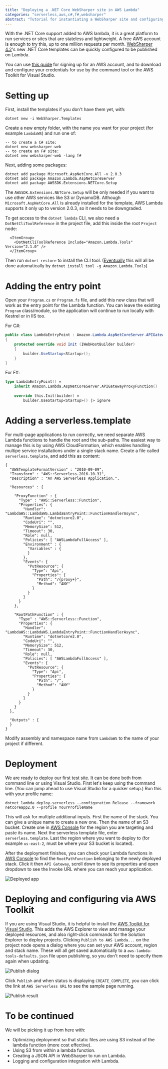 ```yaml
---
title: "Deploying a .NET Core WebSharper site in AWS Lambda"
categories: "serverless,aws,c#,f#,websharper"
abstract: "Tutorial for instantiating a WebSharper site and configuring it to run on AWS Lambda"
---
```

With the .NET Core support added to AWS lambda, it is a great platform to run services or sites that are stateless and lightweight.
A free AWS account is enough to try this, up to one million requests per month. [WebSharper 4.2](https://github.com/dotnet-websharper/core)'s new .NET Core templates can be quickly configured to be published on Lambda.

You can use [this guide](https://docs.aws.amazon.com/sdk-for-net/v3/developer-guide/net-dg-signup.html) for signing up for an AWS account, and to download and configure your credentials for use by the command tool or the AWS Toolkit for Visual Studio.

# Setting up

First, install the templates if you don't have them yet, with:

```
dotnet new -i WebSharper.Templates
```

Create a new empty folder, with the name you want for your project (for example `LambdaWS`) and run one of:

```
-- to create a C# site:
dotnet new websharper-web 
-- to create an F# site:
dotnet new websharper-web -lang f#
```

Next, adding some packages:

```
dotnet add package Microsoft.AspNetCore.All -v 2.0.3
dotnet add package Amazon.Lambda.AspNetCoreServer
dotnet add package AWSSDK.Extensions.NETCore.Setup
```

The `AWSSDK.Extensions.NETCore.Setup` will be only needed if you want to use other AWS services like S3 or DynamoDB.
Although `Microsoft.AspNetCore.All` is already installed for the template, AWS Lambda supports it only up to version 2.0.3, so it needs to be downgraded.

To get access to the `dotnet lambda` CLI, we also need a `DotNetCliToolReference` in the project file, add this inside the root `Project` node:

```
  <ItemGroup>
    <DotNetCliToolReference Include="Amazon.Lambda.Tools" Version="2.1.0" />
  </ItemGroup>
```

Then run `dotnet restore` to install the CLI tool. ([Eventually](https://github.com/NuGet/Home/issues/4901) this will all be done automatically by `dotnet install tool -g Amazon.Lambda.Tools`)

# Adding the entry point

Open your `Program.cs` or `Program.fs` file, and add this new class that will work as the entry point for the Lambda function.
You can leave the existing `Program` class/module, so the application will continue to run locally with Kestrel or in IIS too.

For C#:
```csharp
public class LambdaEntryPoint : Amazon.Lambda.AspNetCoreServer.APIGatewayProxyFunction 
{
    protected override void Init (IWebHostBuilder builder)
    {
        builder.UseStartup<Startup>();
    }
}
```

For F#:
```fsharp
type LambdaEntryPoint() =
    inherit Amazon.Lambda.AspNetCoreServer.APIGatewayProxyFunction()
    
    override this.Init(builder) =
        builder.UseStartup<Startup>() |> ignore
```

# Adding a serverless.template

For multi-page applications to run correctly, we need separate AWS Lambda functions to handle the root and the sub-paths.
The easiest way to manage this is by using AWS CloudFormation, which enables handling multipe service installations under a single stack name.
Create a file called `serverless.template`, and add this as content:

```
{
  "AWSTemplateFormatVersion" : "2010-09-09",
  "Transform" : "AWS::Serverless-2016-10-31",
  "Description" : "An AWS Serverless Application.",

  "Resources" : {

    "ProxyFunction" : {
      "Type" : "AWS::Serverless::Function",
      "Properties": {
        "Handler": "LambdaWS::LambdaWS.LambdaEntryPoint::FunctionHandlerAsync",
        "Runtime": "dotnetcore2.0",
        "CodeUri": "",
        "MemorySize": 512,
        "Timeout": 30,
        "Role": null,
        "Policies": [ "AWSLambdaFullAccess" ],
        "Environment" : {
          "Variables" : {
          }
        },
        "Events": {
          "PutResource": {
            "Type": "Api",
            "Properties": {
              "Path": "/{proxy+}",
              "Method": "ANY"
            }
          }
        }
      }
    },
    
    "RootPathFunction" : {
      "Type" : "AWS::Serverless::Function",
      "Properties": {
        "Handler": "LambdaWS::LambdaWS.LambdaEntryPoint::FunctionHandlerAsync",
        "Runtime": "dotnetcore2.0",
        "CodeUri": "",
        "MemorySize": 512,
        "Timeout": 30,
        "Role": null,
        "Policies": [ "AWSLambdaFullAccess" ],
        "Events": {
          "PutResource": {
            "Type": "Api",
            "Properties": {
              "Path": "/",
              "Method": "ANY"
            }
          }
        }
      }
    }
  },

  "Outputs" : {
  }
}
```

Modify assembly and namespace name from `LambdaWS` to the name of your project if different.

# Deployment

We are ready to deploy our first test site. It can be done both from command line or using Visual Studio.
First let's keep using the command line. (You can jump ahead to use Visual Studio for a quicker setup.)
Run this with your profile name:

```
dotnet lambda deploy-serverless --configuration Release --framework netcoreapp2.0 --profile YourProfileName
```

This will ask for multiple additional inputs.
First the name of the stack. You can give a unique name to create a new one.
Then the name of an S3 bucket. Create one in [AWS Console](https://s3.console.aws.amazon.com/s3/) for the region you are targeting and paste its name.
Next the serverless template file, enter `serverless.template`.
Last the region where you want to deploy to (for example `us-east-2`, must be where your S3 bucket is located).

After the deployment finishes, you can check your Lambda functions in [AWS Console](https://console.aws.amazon.com/lambda/) to find the `RootPathFunction` belonging to the newly deployed stack. 
Click it then `API Gateway`, scroll down to see its properties and open dropdown to see the Invoke URL where you can reach your application.

![Deployed app](https://i.imgur.com/Em5ky7e.png)

# Deploying and configuring via AWS Toolkit

If you are using Visual Studio, it is helpful to install the [AWS Toolkit for Visual Studio](https://aws.amazon.com/visualstudio/).
This adds the AWS Explorer to view and manage your deployed resources, and also right-click commands for the Solution Explorer to deploy projects.
Clicking `Publish to AWS Lambda...` on the project node opens a dialog where you can set your AWS account, region and stack name. These will all get saved automatically to a `aws-lambda-tools-defaults.json` file upon publishing, so you don't need to specify them again when updating.

![Publish dialog](https://i.imgur.com/CUmac84.png)

Click `Publish` and when status is displaying `CREATE_COMPLETE`, you can click the link at `AWS Serverless URL` to see the sample page running.

![Publish result](https://i.imgur.com/berW90e.png)

# To be continued

We will be picking it up from here with:

* Optimizing deployment so that static files are using S3 instead of the lambda function (more cost effective).
* Using S3 from within a lambda function.
* Creating a JSON API in WebSharper to run on Lambda.
* Logging and configuration integration with Lambda.